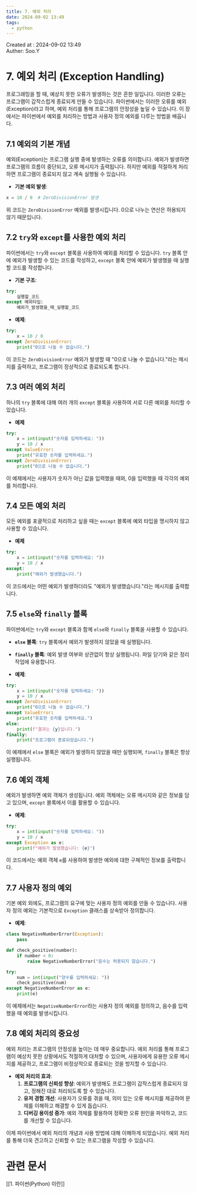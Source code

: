 ```yaml
---
title: 7. 예외 처리
date: 2024-09-02 13:49
tags:
  - python
---
```


Created at : 2024-09-02 13:49  
Auther: Soo.Y  

# 7. 예외 처리 (Exception Handling)

프로그래밍을 할 때, 예상치 못한 오류가 발생하는 것은 흔한 일입니다. 이러한 오류는 프로그램이 갑작스럽게 종료되게 만들 수 있습니다. 파이썬에서는 이러한 오류를 예외(Exception)라고 하며, 예외 처리를 통해 프로그램의 안정성을 높일 수 있습니다. 이 장에서는 파이썬에서 예외를 처리하는 방법과 사용자 정의 예외를 다루는 방법을 배웁니다.

## 7.1 예외의 기본 개념

예외(Exception)는 프로그램 실행 중에 발생하는 오류를 의미합니다. 예외가 발생하면 프로그램의 흐름이 중단되고, 오류 메시지가 출력됩니다. 하지만 예외를 적절하게 처리하면 프로그램이 종료되지 않고 계속 실행될 수 있습니다.

- **기본 예외 발생**:
```python
x = 10 / 0  # ZeroDivisionError 발생
```

  위 코드는 `ZeroDivisionError` 예외를 발생시킵니다. 0으로 나누는 연산은 허용되지 않기 때문입니다.

## 7.2 `try`와 `except`를 사용한 예외 처리

파이썬에서는 `try`와 `except` 블록을 사용하여 예외를 처리할 수 있습니다. `try` 블록 안에 예외가 발생할 수 있는 코드를 작성하고, `except` 블록 안에 예외가 발생했을 때 실행할 코드를 작성합니다.

- **기본 구조**:
```python
try:
    실행할_코드
except 예외타입:
    예외가_발생했을_때_실행할_코드
```

- **예제**:
```python
try:
    x = 10 / 0
except ZeroDivisionError:
    print("0으로 나눌 수 없습니다.")
```

  이 코드는 `ZeroDivisionError` 예외가 발생할 때 "0으로 나눌 수 없습니다."라는 메시지를 출력하고, 프로그램이 정상적으로 종료되도록 합니다.

## 7.3 여러 예외 처리

하나의 `try` 블록에 대해 여러 개의 `except` 블록을 사용하여 서로 다른 예외를 처리할 수 있습니다.

- **예제**
```python
try:
    x = int(input("숫자를 입력하세요: "))
    y = 10 / x
except ValueError:
    print("유효한 숫자를 입력하세요.")
except ZeroDivisionError:
    print("0으로 나눌 수 없습니다.")
```

  이 예제에서는 사용자가 숫자가 아닌 값을 입력했을 때와, 0을 입력했을 때 각각의 예외를 처리합니다.

## 7.4 모든 예외 처리

모든 예외를 포괄적으로 처리하고 싶을 때는 `except` 블록에 예외 타입을 명시하지 않고 사용할 수 있습니다.

- **예제**
```python
try:
    x = int(input("숫자를 입력하세요: "))
    y = 10 / x
except:
    print("예외가 발생했습니다.")
```

  이 코드에서는 어떤 예외가 발생하더라도 "예외가 발생했습니다."라는 메시지를 출력합니다.

## 7.5 `else`와 `finally` 블록

파이썬에서는 `try`와 `except` 블록과 함께 `else`와 `finally` 블록을 사용할 수 있습니다.

- **`else` 블록**: `try` 블록에서 예외가 발생하지 않았을 때 실행됩니다.
- **`finally` 블록**: 예외 발생 여부와 상관없이 항상 실행됩니다. 파일 닫기와 같은 정리 작업에 유용합니다.

- **예제**:
```python
try:
    x = int(input("숫자를 입력하세요: "))
    y = 10 / x
except ZeroDivisionError:
    print("0으로 나눌 수 없습니다.")
except ValueError:
    print("유효한 숫자를 입력하세요.")
else:
    print(f"결과는 {y}입니다.")
finally:
    print("프로그램이 종료되었습니다.")
```

  이 예제에서 `else` 블록은 예외가 발생하지 않았을 때만 실행되며, `finally` 블록은 항상 실행됩니다.

## 7.6 예외 객체

예외가 발생하면 예외 객체가 생성됩니다. 예외 객체에는 오류 메시지와 같은 정보를 담고 있으며, `except` 블록에서 이를 활용할 수 있습니다.

- **예제**:
```python
try:
    x = int(input("숫자를 입력하세요: "))
    y = 10 / x
except Exception as e:
    print(f"예외가 발생했습니다: {e}")
```

  이 코드에서는 예외 객체 `e`를 사용하여 발생한 예외에 대한 구체적인 정보를 출력합니다.

## 7.7 사용자 정의 예외

기본 예외 외에도, 프로그램의 요구에 맞는 사용자 정의 예외를 만들 수 있습니다. 사용자 정의 예외는 기본적으로 `Exception` 클래스를 상속받아 정의합니다.

- **예제**:
```python
class NegativeNumberError(Exception):
    pass

def check_positive(number):
    if number < 0:
        raise NegativeNumberError("음수는 허용되지 않습니다.")

try:
    num = int(input("양수를 입력하세요: "))
    check_positive(num)
except NegativeNumberError as e:
    print(e)
```

  이 예제에서는 `NegativeNumberError`라는 사용자 정의 예외를 정의하고, 음수를 입력했을 때 예외를 발생시킵니다.

## 7.8 예외 처리의 중요성

예외 처리는 프로그램의 안정성을 높이는 데 매우 중요합니다. 예외 처리를 통해 프로그램이 예상치 못한 상황에서도 적절하게 대처할 수 있으며, 사용자에게 유용한 오류 메시지를 제공하고, 프로그램이 비정상적으로 종료되는 것을 방지할 수 있습니다.

- **예외 처리의 효과**:
  1. **프로그램의 신뢰성 향상**: 예외가 발생해도 프로그램이 갑작스럽게 종료되지 않고, 정해진 대로 처리되도록 할 수 있습니다.
  2. **유저 경험 개선**: 사용자가 오류를 겪을 때, 의미 있는 오류 메시지를 제공하여 문제를 이해하고 해결할 수 있게 돕습니다.
  3. **디버깅 용이성 증가**: 예외 객체를 활용하여 정확한 오류 원인을 파악하고, 코드를 개선할 수 있습니다.

이제 파이썬에서 예외 처리의 개념과 사용 방법에 대해 이해하게 되었습니다. 예외 처리를 통해 더욱 견고하고 신뢰할 수 있는 프로그램을 작성할 수 있습니다.


# 관련 문서

[[1. 파이썬(Python) 이란]]
